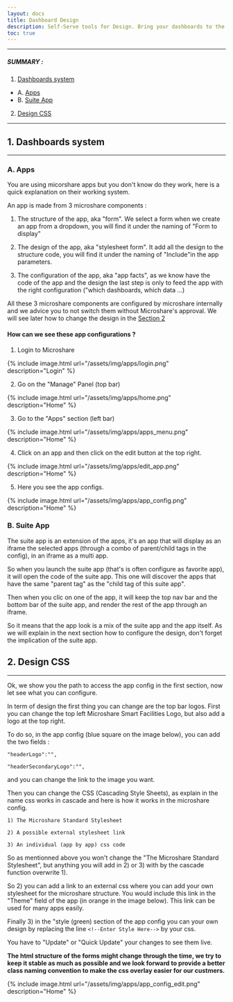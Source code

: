 ```yaml
---
layout: docs
title: Dashboard Design
description: Self-Serve tools for Design. Bring your dashboards to the next level, and make your own design.
toc: true
---
```


---------------------------------------

##### SUMMARY : 

1. [Dashboards system](./#1-dashboards-system)
  - A. [Apps](./#a-apps)
  - B. [Suite App](./#b-suite-app)
2. [Design CSS](./#2-design-css)

---------------------------------------

## 1. Dashboards system
---------------------------------------

### A. Apps

You are using micorshare apps but you don't know do they work, here is a quick explanation on their working system.

An app is made from 3 microshare components : 

1) The structure of the app, aka "form". We select a form when we create an app from a dropdown, you will find it under the naming of "Form to display"

2) The design of the app, aka "stylesheet form". It add all the design to the structure code, you will find it under the naming of "Include"in the app parameters. 

3) The configuration of the app, aka "app facts", as we know have the code of the app and the design the last step is only to feed the app with the right configuration ("which dashboards, which data ...)

All these 3 microshare components are configured by microshare internally and we advice you to not switch them without Microshare's approval. We will see later how to change the design in the [Section 2](./#2-design-css)

#### How can we see these app configurations ? 

1) Login to Microshare

{% include image.html url="/assets/img/apps/login.png" description="Login" %}

2) Go on the "Manage" Panel (top bar)

{% include image.html url="/assets/img/apps/home.png" description="Home" %}

3) Go to the "Apps" section (left bar)

{% include image.html url="/assets/img/apps/apps_menu.png" description="Home" %}

4) Click on an app and then click on the edit button at the top right.

{% include image.html url="/assets/img/apps/edit_app.png" description="Home" %}

5) Here you see the app configs.

{% include image.html url="/assets/img/apps/app_config.png" description="Home" %}



### B. Suite App

The suite app is an extension of the apps, it's an app that will display as an iframe the selected apps (through a combo of parent/child tags in the config), in an iframe as a multi app. 

So when you launch the suite app (that's is often configure as favorite app), it will open the code of the suite app. This one will discover the apps that have the same "parent tag" as the "child tag of this suite app". 

Then when you clic on one of the app, it will keep the top nav bar and the bottom bar of the suite app, and render the rest of the app through an iframe. 

So it means that the app look is a mix of the suite app and the app itself. As we will explain in the next section how to configure the design, don't forget the implication of the suite app. 


## 2. Design CSS
---------------------------------------

Ok, we show you the path to access the app config in the first section, now let see what you can configure. 

In term of design the first thing you can change are the top bar logos. First you can change the top left Microshare Smart Facilities Logo, but also add a logo at the top right.

To do so, in the app config (blue square on the image below), you can add the two fields : 

```"headerLogo":"",```

```"headerSecondaryLogo":"",```


and you can change the link to the image you want. 

Then you can change the CSS (Cascading Style Sheets), as explain in the name css works in cascade and here is how it works in the microshare config. 

    1) The Microshare Standard Stylesheet

    2) A possible external stylesheet link

    3) An individual (app by app) css code

So as mentionned above you won't change the "The Microshare Standard Stylesheet", but anything you will add in 2) or 3) with by the cascade function overwrite 1).

So 2) you can add a link to an external css where you can add your own stylesheet for the microshare structure. You would include this link in the "Theme" field of the app (in orange in the image below). This link can be used for many apps easily.

Finally 3) in the "style (green) section of the app config you can your own design by replacing the line ```<!--Enter Style Here-->``` by your css. 

You have to "Update" or "Quick Update" your changes to see them live. 

__The html structure of the forms might change through the time, we try to keep it stable as much as possible and we look forward to provide a better class naming convention to make the css overlay easier for our custmers.__


{% include image.html url="/assets/img/apps/app_config_edit.png" description="Home" %}

